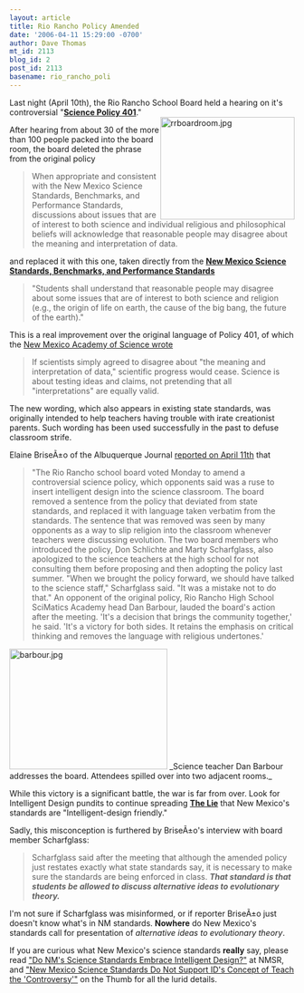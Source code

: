 ```yaml
---
layout: article
title: Rio Rancho Policy Amended
date: '2006-04-11 15:29:00 -0700'
author: Dave Thomas
mt_id: 2113
blog_id: 2
post_id: 2113
basename: rio_rancho_poli
---
```

Last night (April 10th), the Rio Rancho School Board held a hearing on it's controversial "[**Science Policy 401**](http://www.nmsr.org/riorncho.htm)."  
<img src="{{ site.baseurl }}/uploads/2006/rrboardroom.jpg" alt="rrboardroom.jpg" width="237" height="181" style="float:right;" />

After hearing from about 30 of the more than 100 people packed into the board room, the board deleted the phrase from the original policy


> When appropriate and consistent with the New Mexico Science Standards, Benchmarks, and Performance Standards, discussions about issues that are of interest to both science and individual religious and philosophical beliefs will acknowledge that reasonable people may disagree about the meaning and interpretation of data.


and replaced it with this one, taken directly from the  [**New Mexico Science Standards, Benchmarks, and Performance Standards**](http://www.nmlites.org/standards/science/index.html)


> "Students shall understand that reasonable people may disagree about some issues that are of interest to both science and religion (e.g., the origin of life on earth, the cause of the big bang, the future of the earth)."

This is a real improvement over the original language of Policy 401, of which the [New Mexico Academy of Science wrote](http://www.nmas.org/NMAS_RRF.pdf) 

> If scientists simply agreed to disagree about "the meaning and interpretation of data," scientific progress would cease. Science is about testing ideas and claims, not pretending that all "interpretations" are equally valid.

The new wording, which also appears in existing state standards, was originally intended to help teachers having trouble with irate creationist parents.  Such wording has been used successfully in the past to defuse classroom strife.

Elaine BriseÃ±o of the Albuquerque Journal [reported on April 11th](http://www.abqjournal.com/news/metro/450519metro04-11-06.htm) that 


> "The Rio Rancho school board voted Monday to amend a controversial science policy, which opponents said was a ruse to insert intelligent design into the science classroom. The board removed a sentence from the policy that deviated from state standards, and replaced it with language taken verbatim from the standards. The sentence that was removed was seen by many opponents as a way to slip religion into the classroom whenever teachers were discussing evolution. The two board members who introduced the policy, Don Schlichte and Marty Scharfglass, also apologized to the science teachers at the high school for not consulting them before proposing and then adopting the policy last summer. "When we brought the policy forward, we should have talked to the science staff," Scharfglass said. "It was a mistake not to do that." An opponent of the original policy, Rio Rancho High School SciMatics Academy head Dan Barbour, lauded the board's action after the meeting. 'It's a decision that brings the community together,' he said. 'It's a victory for both sides. It retains the emphasis on critical thinking and removes the language with religious undertones.'


<img src="{{ site.baseurl }}/uploads/2006/barbour.jpg" alt="barbour.jpg" width="279" height="213" />
_Science teacher Dan Barbour addresses the board.  Attendees spilled over into two adjacent rooms._

While this victory is a significant battle, the war is far from over.  Look for Intelligent Design pundits to continue spreading [**The Lie**](http://www.nmsr.org/thelie.htm) that New Mexico's standards are "Intelligent-design friendly."  

Sadly, this misconception is furthered by BriseÃ±o's interview with board member Scharfglass:


> Scharfglass said after the meeting that although the amended policy just restates exactly what state standards say, it is necessary to make sure the standards are being enforced in class. **_That standard is that students be allowed to discuss alternative ideas to evolutionary theory._**

I'm not sure if Scharfglass was misinformed, or if reporter BriseÃ±o just doesn't know what's in NM standards.  **Nowhere** do New Mexico's standards call for presentation of _alternative ideas to evolutionary theory_.

If you are curious what New Mexico's science standards **really** say, please read ["Do NM's Science Standards Embrace Intelligent Design?"](http://www.nmsr.org/embrace.htm) at NMSR, and ["New Mexico Science Standards Do Not Support ID's Concept of Teach the 'Controversy'"](/archives/2005/08/new-mexico-scie.html) on the Thumb for all the lurid details.
